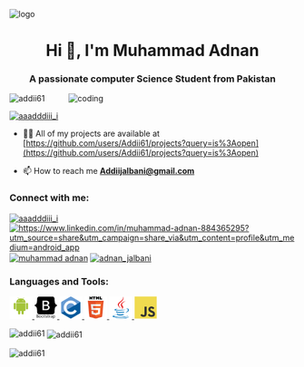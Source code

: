 ![logo](https://mir-s3-cdn-cf.behance.net/project_modules/max_1200/79731568097599.5b50bca477735.jpg)
<h1 align="center">Hi 👋, I'm Muhammad Adnan</h1>
<h3 align="center">A passionate computer Science Student from Pakistan</h3>
<img align="right" alt="coding"width="400"src="https://i.pinimg.com/originals/54/e3/7d/54e37d8074ebcde1d96c77d7b2a7f310.gif">
<p align="left"> <img src="https://komarev.com/ghpvc/?username=addii61&label=Profile%20views&color=0e75b6&style=flat" alt="addii61" /> </p>

<p align="left"> <a href="https://twitter.com/aaadddiii_i" target="blank"><img src="https://img.shields.io/twitter/follow/aaadddiii_i?logo=twitter&style=for-the-badge" alt="aaadddiii_i" /></a> </p>

- 👨‍💻 All of my projects are available at [https://github.com/users/Addii61/projects?query=is%3Aopen](https://github.com/users/Addii61/projects?query=is%3Aopen)

- 📫 How to reach me **Addiijalbani@gmail.com**

<h3 align="left">Connect with me:</h3>
<p align="left">
<a href="https://twitter.com/aaadddiii_i" target="blank"><img align="center" src="https://raw.githubusercontent.com/rahuldkjain/github-profile-readme-generator/master/src/images/icons/Social/twitter.svg" alt="aaadddiii_i" height="30" width="40" /></a>
<a href="https://linkedin.com/in/https://www.linkedin.com/in/muhammad-adnan-884365295?utm_source=share&utm_campaign=share_via&utm_content=profile&utm_medium=android_app" target="blank"><img align="center" src="https://raw.githubusercontent.com/rahuldkjain/github-profile-readme-generator/master/src/images/icons/Social/linked-in-alt.svg" alt="https://www.linkedin.com/in/muhammad-adnan-884365295?utm_source=share&utm_campaign=share_via&utm_content=profile&utm_medium=android_app" height="30" width="40" /></a>
<a href="https://fb.com/muhammad adnan" target="blank"><img align="center" src="https://raw.githubusercontent.com/rahuldkjain/github-profile-readme-generator/master/src/images/icons/Social/facebook.svg" alt="muhammad adnan" height="30" width="40" /></a>
<a href="https://instagram.com/adnan_jalbani" target="blank"><img align="center" src="https://raw.githubusercontent.com/rahuldkjain/github-profile-readme-generator/master/src/images/icons/Social/instagram.svg" alt="adnan_jalbani" height="30" width="40" /></a>
</p>

<h3 align="left">Languages and Tools:</h3>
<p align="left"> <a href="https://developer.android.com" target="_blank" rel="noreferrer"> <img src="https://raw.githubusercontent.com/devicons/devicon/master/icons/android/android-original-wordmark.svg" alt="android" width="40" height="40"/> </a> <a href="https://getbootstrap.com" target="_blank" rel="noreferrer"> <img src="https://raw.githubusercontent.com/devicons/devicon/master/icons/bootstrap/bootstrap-plain-wordmark.svg" alt="bootstrap" width="40" height="40"/> </a> <a href="https://www.cprogramming.com/" target="_blank" rel="noreferrer"> <img src="https://raw.githubusercontent.com/devicons/devicon/master/icons/c/c-original.svg" alt="c" width="40" height="40"/> </a> <a href="https://www.w3.org/html/" target="_blank" rel="noreferrer"> <img src="https://raw.githubusercontent.com/devicons/devicon/master/icons/html5/html5-original-wordmark.svg" alt="html5" width="40" height="40"/> </a> <a href="https://www.java.com" target="_blank" rel="noreferrer"> <img src="https://raw.githubusercontent.com/devicons/devicon/master/icons/java/java-original.svg" alt="java" width="40" height="40"/> </a> <a href="https://developer.mozilla.org/en-US/docs/Web/JavaScript" target="_blank" rel="noreferrer"> <img src="https://raw.githubusercontent.com/devicons/devicon/master/icons/javascript/javascript-original.svg" alt="javascript" width="40" height="40"/> </a> </p>

<p><img align="left" src="https://github-readme-stats.vercel.app/api/top-langs?username=addii61&show_icons=true&locale=en&layout=compact" alt="addii61" /></p>

<p>&nbsp;<img align="center" src="https://github-readme-stats.vercel.app/api?username=addii61&show_icons=true&locale=en" alt="addii61" /></p>

<p><img align="center" src="https://github-readme-streak-stats.herokuapp.com/?user=addii61&" alt="addii61" /></p>

